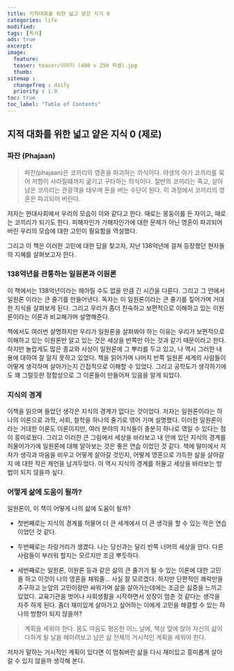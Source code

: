 ```yaml
---
title: 지적대화를 위한 넓고 얕은 지식 0
categories: life
modified: 
tags: [독서]
ads: true
excerpt:
image:
  feature:
  teaser: teaser/이미지 (400 x 250 픽셀).jpg
  thumb:
sitemap :
  changefreq : daily
  priority : 1.0
toc: true
toc_label: "Table of Contents"
---
```


## 지적 대화를 위한 넓고 얕은 지식 0 (제로)

### 파잔 (Phajaan)

> 파잔(phajaan)은 코끼리의 영혼을 파괴하는 의식이다. 야생의 아기 코끼리를 묶어 저항이 사라질떄까지 굶기고 구타하는 의식이다. 절반의 코끼리는 죽고, 살아남은 코끼리는 관광객을 태우며 돈을 버는 수단이 된다. 이 과정에서 코끼리의 영혼은 파괴되어 버린다. 

저자는 현대사회에서 우리의 모습이 이와 같다고 한다. 때로는 몽둥이를 든 자이고, 때로는 코끼리가 되기도 한다. 피해자인가 가해자인가에 대한 문제가 아닌 영혼이 파괴되어버린 우리의 모습에 대한 고민이 필요함을 역설했다.

그리고 이 책은 이러한 고민에 대한 답을 찾고자, 지난 138억년에 걸쳐 등장했던 현자들의 지혜를 살펴보고자 한다.

### 138억년을 관통하는 일원론과 이원론

이 책에서는 138억년이라는 헤아릴 수도 없을 만큼 긴 시간을 다룬다. 그리고 그 안에서 일원론 이라는 큰 줄기를 만들어낸다. 독자는 이 일원론이라는 큰 줄기를 짚어가며 거대한 지식을 살펴보게 된다. 그리고 우리가 좀더 친숙하고 보편적으로 이해하고 있는 이원론이라는 이론과 비교해가며 설명해준다.

책에서도 여러번 설명하지만 우리가 일원론을 살펴봐야 하는 이유는 우리가 보편적으로 이해하고 있는 이원론만 알고 있는 것은 세상을 반쪽만 아는 것과 같기 때문이라고 한다. 하지만 놀랍게도 많은 종교와 사상이 일원론에 그 뿌리를 두고 있고, 나 역시 그러한 내용에 대하여 잘 알지 못하고 있었다. 책을 읽어가며 나머지 반쪽 일원론 세계의 사람들이 어떻게 생각하며 살아가는지 간접적으로 이해할 수 있었다. 그리고 공학도가 생각하기에도 꽤 그럴듯한 정합성으로 그 이론들이 만들어져 있음을 알게 되었다.

### 지식의 경계

이책을 읽으며 들었던 생각은 지식의 경계가 없다는 것이었다. 저자는 일원론이라는 하나의 이론으로 과학, 사회, 철학을 하나의 줄기로 엮어 가며 설명했다. 이러한 일원론이라는 거대한 이론도 이론이지만, 여러 분야의 지식들이 충분히 하나로 엮일 수 있다는 점이 흥미로웠다. 그리고 이러한 큰 그림에서 세상을 바라보고 내 안에 있던 지식의 경계를 허물어가기에 일원론에 대해 알아보는 것은 좋은 연습 이었던 것 같다. 책에 말미에서 저자가 생각과 마음을 비우고 어떻게 살아갈 것인지, 어떻게 영혼으로 가득한 삶을 살아갈지 에 대한 작은 제언을 남겨두었다. 이 역시 지식의 경계를 허물고 세상을 바라보는 방법이 되지 않을까 싶다.

### 어떻게 삶에 도움이 될까?

일원론이, 이 책이 어떻게 나의 삶에 도움이 될까? 

* 첫번째로는 지식의 경계를 허물어 더 큰 세계에서 더 큰 생각을 할 수 있는 작은 연습이었던 것 같다. 

* 두번째로는 자랑거리가 생겼다. 나는 당신과는 달리 반쪽 너머의 세상을 안다. 다른 사람들이 부러워 할지는 모르지만 조금 뿌듯하다.

* 세번째로는 일원론, 이원론 등과 같은 삶의 큰 줄기가 될 수 있는 이론에 대한 고민을 하고 이것이 나의 영혼을 채워줄... 사실 잘 모르겠다. 하지만 단편적인 쾌락만을 추구하고 눈앞의 고민이랑만 싸워가며 삶을 살아가는데에는 조금은 싫증을 느끼고 있었다. 교육기관을 벗어나 사회생활을 시작하면서 성장이 멈춘 것 같다는 생각을 자주 하게 된다. 좀더 재미있게 살아가고 싶어하는 이에게 고민을 해결할 수 있는 하나의 방향이 되지 않을까?

> 계획을 세워야 한다. 몸도 마음도 평온한 어느 날에, 책상 앞에 앉아 자신의 삶이 다하게 될 날을 헤아려보고 남은 삶 전체의 거시적인 계획을 세워야 한다.

저자가 말하는 거시적인 계획이 있다면 이 멈춰버린 삶을 다시 재미있고 흥미롭게 살아갈 수 있지 않을까 생각해 본다.
